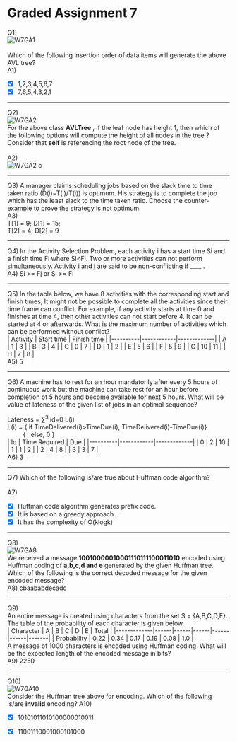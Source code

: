 # Graded Assignment 7

Q1)<br>
![W7GA1](https://github.com/NebulaTris/pdsa-iitm/assets/94922914/c06ceb45-7f74-476b-b291-25070718221a)<br><br>
Which of the following insertion order of data items will generate the above AVL tree?<br>
A1)
- [x] 1,2,3,4,5,6,7
- [x] 7,6,5,4,3,2,1
__________________________________________________________________________________________________________________________
Q2) <br>
![W7GA2](https://github.com/NebulaTris/pdsa-iitm/assets/94922914/44e35849-0b4a-4332-b8e6-7fc5d2a644e3)
<br>
For the above class <b> AVLTree</b> , if the leaf node has height 1, then which of the following options will compute the height of all nodes in the tree ? Consider that <b> self</b> is referencing  the root node of the tree.<br><br>
A2)<br>
![W7GA2 c](https://github.com/NebulaTris/pdsa-iitm/assets/94922914/3175ae19-b59d-483d-ab93-48c32db30f53)

__________________________________________________________________________________________________________________________
Q3)
A manager claims scheduling jobs based on the slack time to time taken ratio (D(i)−T(i)/T(i)) is optimum. His strategy is to complete the job which has the least slack to the time taken ratio. Choose the counter-example to prove the strategy is not optimum.
<br>
A3)<br>
T[1] = 9; D[1] = 15;<br>
T[2] = 4; D[2] = 9

__________________________________________________________________________________________________________________________
Q4)
In the Activity Selection Problem, each activity i has a start time Si and a finish time Fi where Si<Fi. Two or more activities can not perform simultaneously. Activity i and j are said to be non-conflicting if ____ .
<br>
A4)
 Si >= Fj or Sj >= Fi

__________________________________________________________________________________________________________________________
Q5)
In the table below, we have 8 activities with the corresponding start and finish times, It might not be possible to complete all the activities since their time frame can conflict. For example, if any activity starts at time 0 and finishes at time 4, then other activities can not start before 4. It can be started at 4 or afterwards. What is the maximum number of activities which can be performed without conflict?
<br>
| Activity | Start time | Finish time |
|----------|------------|-------------|
| A        | 1          | 3           |
| B        | 3          | 4           |
| C        | 0          | 7           |
| D        | 1          | 2           |
| E        | 5          | 6           |
| F        | 5          | 9           |
| G        | 10         | 11          |
| H        | 7          | 8           |
<br>
A5)
5

__________________________________________________________________________________________________________________________
Q6)
A machine has to rest for an hour mandatorily after every 5 hours of continuous work but the machine can take rest for an hour before completion of 5 hours and become available for next 5 hours. What will be value of lateness of the given list of jobs in an optimal sequence?
            
Lateness = ∑<sup>3</sup> id=0 L(i) </br>
L(i) = { if TimeDelivered(i)>TimeDue(i), TimeDelivered(i)-TimeDue(i)}</br>
&nbsp;&nbsp;&nbsp;&nbsp;&nbsp;&nbsp;&nbsp;&nbsp; {&nbsp;&nbsp;&nbsp;else, 0 }<br>
| Id | Time Required | Due |
|----------|------------|-------------|
| 0        | 2          | 10           |
| 1        | 1          | 2           |
| 2        | 4          | 8           |
| 3        | 3          | 7           |
<br>
A6)
3

__________________________________________________________________________________________________________________________
Q7)
Which of the following is/are true about Huffman code algorithm?
</br></br>
A7)
- [x] Huffman code algorithm generates prefix code.
- [x] It is based on a greedy approach.
- [x] It has the complexity of O(klogk)

__________________________________________________________________________________________________________________________
Q8)
<br>
![W7GA8](https://github.com/NebulaTris/pdsa-iitm/assets/94922914/129e4574-13b1-4243-8390-cee29126d505)
 </br>
We received a message <b>10010000010001110111100011010</b> encoded using Huffman coding of <b>a,b,c,d and e</b> generated by the given Huffman tree. Which of the following is the correct decoded message for the given encoded message?</br>
A8)
cbaababdecadc
__________________________________________________________________________________________________________________________
Q9)<br>
An entire message is created using characters from the set S = {A,B,C,D,E}. The table of the probability of each character is given below.
<br>
| Character   | A    | B    | C    | D    | E    | Total |
|-------------|------|------|------|------|------|-------|
| Probability | 0.22 | 0.34 | 0.17 | 0.19 | 0.08 | 1.0   |
<br>
A message of 1000 characters is encoded using Huffman coding. What will be the expected length of the encoded message in bits?<br>
A9)
2250

__________________________________________________________________________________________________________________________
Q10)
</br>![W7GA10](https://github.com/NebulaTris/pdsa-iitm/assets/94922914/63b1d455-6516-4552-bbb0-fe57008c66d0)
</br>
Consider the Huffman tree above for encoding. Which of the following is/are <b>invalid</b> encoding?
A10)
- [x] 10101011010100000010011
- [x] 11001110001000101000


